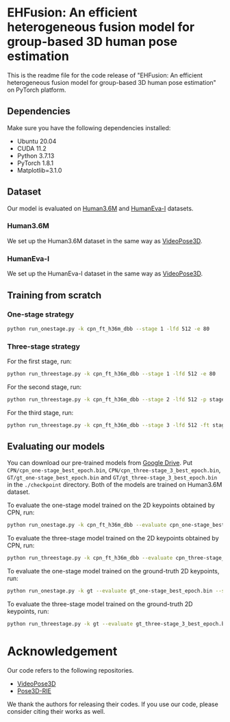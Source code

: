 # EHFusion: An efficient heterogeneous fusion model for group-based 3D human pose estimation

This is the readme file for the code release of "EHFusion: An efficient heterogeneous fusion model for group-based 3D human pose estimation" on PyTorch platform.

## Dependencies
Make sure you have the following dependencies installed:
* Ubuntu 20.04
* CUDA 11.2
* Python 3.7.13
* PyTorch 1.8.1
* Matplotlib=3.1.0

## Dataset

Our model is evaluated on [Human3.6M](http://vision.imar.ro/human3.6m) and [HumanEva-I](http://humaneva.is.tue.mpg.de/datasets_human_1) datasets.

### Human3.6M
We set up the Human3.6M dataset in the same way as [VideoPose3D](https://github.com/facebookresearch/VideoPose3D/blob/master/DATASETS.md). 

### HumanEva-I
We set up the HumanEva-I dataset in the same way as [VideoPose3D](https://github.com/facebookresearch/VideoPose3D/blob/master/DATASETS.md).

## Training from scratch
### One-stage strategy

```bash
python run_onestage.py -k cpn_ft_h36m_dbb --stage 1 -lfd 512 -e 80
```
### Three-stage strategy

For the first stage, run:

```bash
python run_threestage.py -k cpn_ft_h36m_dbb --stage 1 -lfd 512 -e 80
```

For the second stage, run:
```bash
python run_threestage.py -k cpn_ft_h36m_dbb --stage 2 -lfd 512 -p stage_1_best_model.bin -e 80
```

For the third stage, run:
```bash
python run_threestage.py -k cpn_ft_h36m_dbb --stage 3 -lfd 512 -ft stage_2_best_model.bin -lr 0.0005 -e 80
```
## Evaluating our models

You can download our pre-trained models from [Google Drive](https://drive.google.com/drive/u/0/my-drive). Put `CPN/cpn_one-stage_best_epoch.bin`, `CPN/cpn_three-stage_3_best_epoch.bin`, `GT/gt_one-stage_best_epoch.bin` and `GT/gt_three-stage_3_best_epoch.bin` in the `./checkpoint` directory. Both of the models are trained on Human3.6M dataset.

To evaluate the one-stage model trained on the 2D keypoints obtained by CPN, run:
```bash
python run_onestage.py -k cpn_ft_h36m_dbb --evaluate cpn_one-stage_best_epoch.bin --stage 1 -lfd 512 
```

To evaluate the three-stage model trained on the 2D keypoints obtained by CPN, run:
```bash
python run_threestage.py -k cpn_ft_h36m_dbb --evaluate cpn_three-stage_3_best_epoch.bin --stage 3 -lfd 512 
```

To evaluate the one-stage model trained on the ground-truth 2D keypoints, run:
```bash
python run_onestage.py -k gt --evaluate gt_one-stage_best_epoch.bin --stage 1 -lfd 256
```

To evaluate the three-stage model trained on the ground-truth 2D keypoints, run:
```bash
python run_threestage.py -k gt --evaluate gt_three-stage_3_best_epoch.bin --stage 3 -lfd 256
```

# Acknowledgement
Our code refers to the following repositories.
* [VideoPose3D](https://github.com/facebookresearch/VideoPose3D)
* [Pose3D-RIE](https://github.com/paTRICK-swk/Pose3D-RIE)

We thank the authors for releasing their codes. If you use our code, please consider citing their works as well.

